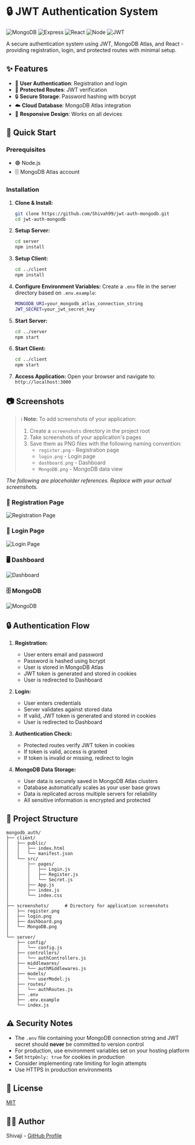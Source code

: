 # 🔒 JWT Authentication System

![MongoDB](https://img.shields.io/badge/MongoDB-4EA94B?style=for-the-badge&logo=mongodb&logoColor=white)
![Express](https://img.shields.io/badge/Express.js-000000?style=for-the-badge&logo=express&logoColor=white)
![React](https://img.shields.io/badge/React-20232A?style=for-the-badge&logo=react&logoColor=61DAFB)
![Node](https://img.shields.io/badge/Node.js-339933?style=for-the-badge&logo=nodedotjs&logoColor=white)
![JWT](https://img.shields.io/badge/JWT-000000?style=for-the-badge&logo=JSON%20web%20tokens&logoColor=white)

A secure authentication system using JWT, MongoDB Atlas, and React - providing registration, login, and protected routes with minimal setup.

## ✨ Features

- 👤 **User Authentication**: Registration and login
- 🔐 **Protected Routes**: JWT verification
- 🔒 **Secure Storage**: Password hashing with bcrypt
- ☁️ **Cloud Database**: MongoDB Atlas integration
- 📱 **Responsive Design**: Works on all devices

## 🚀 Quick Start

### Prerequisites
- 🟢 Node.js
- 🗄️ MongoDB Atlas account

### Installation

1. **Clone & Install:**
   ```sh
   git clone https://github.com/Shivah99/jwt-auth-mongodb.git
   cd jwt-auth-mongodb
   ```

2. **Setup Server:**
   ```sh
   cd server
   npm install
   ```

3. **Setup Client:**
   ```sh
   cd ../client
   npm install
   ```

4. **Configure Environment Variables:**
   Create a `.env` file in the server directory based on `.env.example`:
   ```sh
   MONGODB_URI=your_mongodb_atlas_connection_string
   JWT_SECRET=your_jwt_secret_key
   ```

5. **Start Server:**
   ```sh
   cd ../server
   npm start
   ```

6. **Start Client:**
   ```sh
   cd ../client
   npm start
   ```

7. **Access Application:**
   Open your browser and navigate to: `http://localhost:3000`

## 📷 Screenshots

> ℹ️ **Note:** To add screenshots of your application:
> 1. Create a `screenshots` directory in the project root
> 2. Take screenshots of your application's pages
> 3. Save them as PNG files with the following naming convention:
>    - `register.png` - Registration page
>    - `login.png` - Login page
>    - `dashboard.png` - Dashboard
>    - `MongoDB.png` - MongoDB data view

*The following are placeholder references. Replace with your actual screenshots.*

### 📝 Registration Page
![Registration Page](./screenshots/register.png)

### 🔑 Login Page
![Login Page](./screenshots/login.png)

### 🖥️ Dashboard
![Dashboard](./screenshots/dashboard.png)

### 🗄️ MongoDB
![MongoDB](./screenshots/MongoDB.png)

## 🔒 Authentication Flow

1. **Registration:**
   - User enters email and password
   - Password is hashed using bcrypt
   - User is stored in MongoDB Atlas
   - JWT token is generated and stored in cookies
   - User is redirected to Dashboard

2. **Login:**
   - User enters credentials
   - Server validates against stored data
   - If valid, JWT token is generated and stored in cookies
   - User is redirected to Dashboard

3. **Authentication Check:**
   - Protected routes verify JWT token in cookies
   - If token is valid, access is granted
   - If token is invalid or missing, redirect to login

4. **MongoDB Data Storage:**
   - User data is securely saved in MongoDB Atlas clusters
   - Database automatically scales as your user base grows
   - Data is replicated across multiple servers for reliability
   - All sensitive information is encrypted and protected

## 🔧 Project Structure

```
mongodb_auth/
├── client/
│   ├── public/
│   │   ├── index.html
│   │   └── manifest.json
│   └── src/
│       ├── pages/
│       │   ├── Login.js
│       │   ├── Register.js
│       │   └── Secret.js
│       ├── App.js
│       ├── index.js
│       └── index.css
│
├── screenshots/      # Directory for application screenshots
│   ├── register.png
│   ├── login.png
│   ├── dashboard.png
│   └── MongoDB.png
│
└── server/
    ├── config/
    │   └── config.js
    ├── controllers/
    │   └── authControllers.js
    ├── middlewares/
    │   └── authMiddlewares.js
    ├── models/
    │   └── userModel.js
    ├── routes/
    │   └── authRoutes.js
    ├── .env
    ├── .env.example
    └── index.js
```

## ⚠️ Security Notes

- The `.env` file containing your MongoDB connection string and JWT secret should **never** be committed to version control
- For production, use environment variables set on your hosting platform
- Set `httpOnly: true` for cookies in production
- Consider implementing rate limiting for login attempts
- Use HTTPS in production environments

## 📝 License

[MIT](LICENSE)

## 👨‍💻 Author

Shivaji - [GitHub Profile](https://github.com/Shivah99)